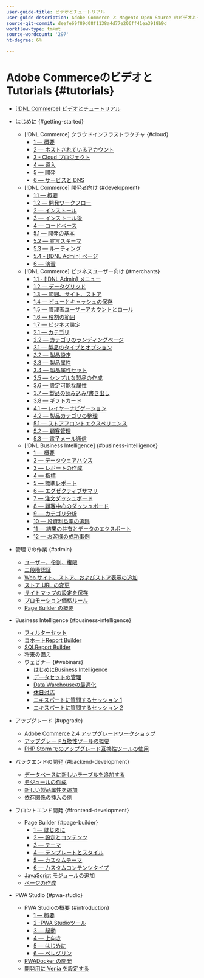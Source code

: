 ```yaml
---
user-guide-title: ビデオとチュートリアル
user-guide-description: Adobe Commerce と Magento Open Source のビデオとチュートリアルのコレクションです。
source-git-commit: deefe69f89d08f1138a4d77e206ff41ea3918b9d
workflow-type: tm+mt
source-wordcount: '297'
ht-degree: 6%

---
```



# Adobe CommerceのビデオとTutorials {#tutorials}

+ [[!DNL Commerce] ビデオとチュートリアル](overview.md)

+ はじめに {#getting-started}
   + [!DNL Commerce] クラウドインフラストラクチャ {#cloud}
      + [1 — 概要](./cloud/1-overview.md)
      + [2 — ホストされているアカウント](./cloud/2-accounts.md)
      + [3 - Cloud プロジェクト](./cloud/3-projects.md)
      + [4 — 導入](./cloud/4-deployment.md)
      + [5 — 開発](./cloud/5-dev-config.md)
      + [6 — サービスと DNS](./cloud/6-launch.md)
   + [!DNL Commerce] 開発者向け {#development}
      + [1.1 — 概要](./developer/backend-1-1-overview.md)
      + [1.2 — 開発ワークフロー](./developer/backend-1-2-workflow.md)
      + [2 — インストール](./developer/backend-2-install.md)
      + [3 — インストール後](./developer/backend-3-post-install.md)
      + [4 — コードベース](./developer/backend-4-code-base.md)
      + [5.1 — 開発の基本](./developer/backend-5-1-dev-basics.md)
      + [5.2 — 宣言スキーマ](./developer/backend-5-2-declarative-schema.md)
      + [5.3 — ルーティング](./developer/backend-5-3-routing.md)
      + [5.4 - [!DNL Admin] ページ](./developer/backend-5-4-admin-page.md)
      + [6 — 演習](./developer/backend-6-practice.md)
   + [!DNL Commerce] ビジネスユーザー向け {#merchants}
      + [1.1 - [!DNL Admin] メニュー](./merchant/introduction/1-1-menus.md)
      + [1.2 — データグリッド](./merchant/introduction/1-2-data-grids.md)
      + [1.3 — 範囲、サイト、ストア](./merchant/introduction/1-3-apps-scopes-sites-stores.md)
      + [1.4 — ビューとキャッシュの保存](./merchant/introduction/1-4-store-views-cache.md)
      + [1.5 — 管理者ユーザーアカウントとロール](./merchant/introduction/1-5-users-roles.md)
      + [1.6 — 役割の範囲](./merchant/introduction/1-6-role-scopes.md)
      + [1.7 — ビジネス設定](./merchant/introduction/1-7-business-settings.md)
      + [2.1 — カテゴリ](./merchant/introduction/2-1-categories.md)
      + [2.2 — カテゴリのランディングページ](./merchant/introduction/2-2-category-landing-page.md)
      + [3.1 — 製品のタイプとオプション](./merchant/introduction/3-1-product-types-options.md)
      + [3.2 — 製品設定](./merchant/introduction/3-2-product-settings.md)
      + [3.3 — 製品属性](./merchant/introduction/3-3-product-attributes.md)
      + [3.4 — 製品属性セット](./merchant/introduction/3-4-product-attribute-sets.md)
      + [3.5 — シンプルな製品の作成](./merchant/introduction/3-5-create-simple-product.md)
      + [3.6 — 設定可能な属性](./merchant/introduction/3-6-configurable-attributes.md)
      + [3.7 — 製品の読み込み/書き出し](./merchant/introduction/3-7-import-export-products.md)
      + [3.8 — ギフトカード](./merchant/introduction/3-8-gift-cards.md)
      + [4.1 — レイヤーナビゲーション](./merchant/introduction/4-1-layered-navigation.md)
      + [4.2 — 製品カテゴリの整理](./merchant/introduction/4-2-arrange-product-categories.md)
      + [5.1 — ストアフロントエクスペリエンス](./merchant/introduction/5-1-storefront-experience.md)
      + [5.2 — 顧客管理](./merchant/introduction/5-2-customer-management.md)
      + [5.3 — 電子メール通信](./merchant/introduction/5-3-store-communications.md)
   + [!DNL Business Intelligence] {#business-intelligence}
      + [1 — 概要](./merchant/business-intelligence/1-overview.md)
      + [2 — データウェアハウス](./merchant/business-intelligence/2-data-warehousing.md)
      + [3 — レポートの作成](./merchant/business-intelligence/3-build-reports.md)
      + [4 — 指標](./merchant/business-intelligence/4-metrics.md)
      + [5 — 標準レポート](./merchant/business-intelligence/5-standard-reports.md)
      + [6 — エグゼクティブサマリ](./merchant/business-intelligence/6-executive-summary-dashboard.md)
      + [7 — 注文ダッシュボード](./merchant/business-intelligence/7-orders-dashboard.md)
      + [8 — 顧客中心のダッシュボード](./merchant/business-intelligence/8-customer-focused-dashboards.md)
      + [9 — カテゴリ分析](./merchant/business-intelligence/9-category-analysis.md)
      + [10 — 投資利益率の追跡](./merchant/business-intelligence/10-roi-tracking.md)
      + [11 — 結果の共有とデータのエクスポート](./merchant/business-intelligence/11-share-results-export-data.md)
      + [12 — お客様の成功事例](./merchant/business-intelligence/12-customer-success.md)

+ 管理での作業 {#admin}
   + [ユーザー、役割、権限](./merchant/users-roles-permissions.md)
   + [二段階認証](./merchant/two-factor-authentication.md)
   + [Web サイト、ストア、およびストア表示の追加](./merchant/add-websites-stores-views.md)
   + [ストア URL の変更](./merchant/change-store-url.md)
   + [サイトマップの設定を保存](./merchant/site-map-setup.md)
   + [プロモーション価格ルール](./merchant/promotions-price-rules.md)
   + [Page Builder の概要](./merchant/page-builder-overview.md)

+ Business Intelligence {#business-intelligence}
   + [フィルターセット](./merchant/business-intelligence/filter-sets.md)
   + [コホートReport Builder](./merchant/business-intelligence/cohort-report-builder.md)
   + [SQLReport Builder](./merchant/business-intelligence/sql-report-builder.md)
   + [将来の備え](./merchant/business-intelligence/prepare-for-future.md)
   + ウェビナー {#webinars}
      + [はじめにBusiness Intelligence](merchant/business-intelligence/webinars/getting-started.md)
      + [データセットの管理](merchant/business-intelligence/webinars/manage-data-sets.md)
      + [Data Warehouseの最適化](merchant/business-intelligence/webinars/optimize-data-warehouse.md)
      + [休日対応](merchant/business-intelligence/webinars/holiday-readiness.md)
      + [エキスパートに質問するセッション 1](merchant/business-intelligence/webinars/ask-expert-1.md)
      + [エキスパートに質問するセッション 2](merchant/business-intelligence/webinars/ask-expert-2.md)

+ アップグレード {#upgrade}
   + [Adobe Commerce 2.4 アップグレードワークショップ](./upgrade/2.4-upgrade-workshop.md)
   + [アップグレード互換性ツールの概要](./upgrade/upgrade-compatibility-tool-overview.md)
   + [PHP Storm でのアップグレード互換性ツールの使用](./upgrade/uct-phpstorm.md)

+ バックエンドの開発 {#backend-development}
   + [データベースに新しいテーブルを追加する](./developer/add-new-db-table.md)
   + [モジュールの作成](developer/create-module.md)
   + [新しい製品属性を追加](./developer/add-product-attribute.md)
   + [依存関係の挿入の例](./developer/dependency-injection.md)

+ フロントエンド開発 {#frontend-development}
   + Page Builder {#page-builder}
      + [1 — はじめに](./developer/page-builder/1-intro-case-studies.md)
      + [2 — 設定とコンテンツ](./developer/page-builder/2-config-create-content.md)
      + [3 — テーマ](./developer/page-builder/3-themes.md)
      + [4 — テンプレートとスタイル](./developer/page-builder/4-admin-templates-apply-styles.md)
      + [5 — カスタムテーマ](./developer/page-builder/5-customize-theme.md)
      + [6 — カスタムコンテンツタイプ](developer/page-builder/6-custom-content-types.md)
   + [JavaScript モジュールの追加](developer/add-javascript-module.md)
   + [ページの作成](developer/create-new-page.md)

+ PWA Studio {#pwa-studio}
   + PWA Studioの概要 {#introduction}
      + [1 — 概要](./pwa/introduction/1-overview.md)
      + [2 -PWA Studioツール](./pwa/introduction/2-pwa-studio-tools.md)
      + [3 — 起動](pwa/introduction/3-launch.md)
      + [4 — 上向き](./pwa/introduction/4-upward.md)
      + [5 — はじめに](./pwa/introduction/5-getting-started.md)
      + [6 — ペレグリン](./pwa/introduction/6-peregrine.md)
   + [PWADocker の開発](./pwa/pwa-docker-development.md)
   + [開発用に Venia を設定する](pwa/set-up-venia-for-dev.md)
